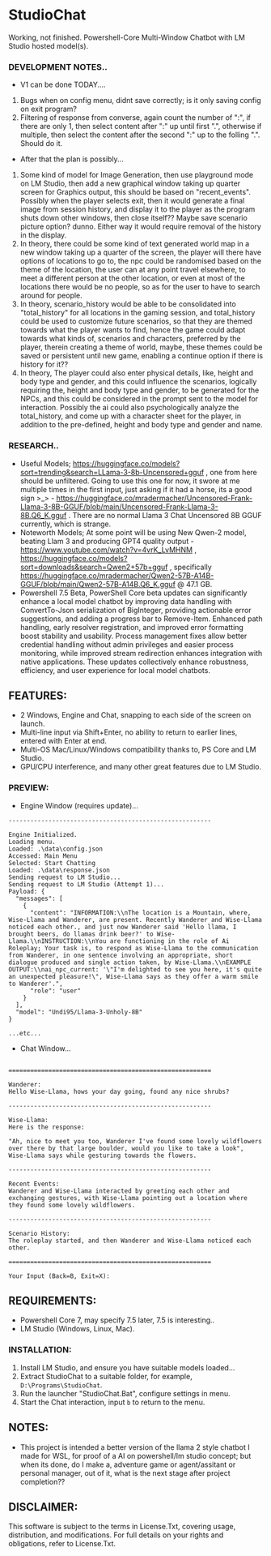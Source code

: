# StudioChat
Working, not finished. Powershell-Core Multi-Window Chatbot with LM Studio hosted model(s). 

### DEVELOPMENT NOTES..
- V1 can be done TODAY....
1. Bugs when on config menu, didnt save correctly; is it only saving config on exit program?
2. Filtering of response from converse, again count the number of ":", if there are only 1, then select content after ":" up until first ".", otherwise if multiple, then select the content after the second ":" up to the folling ".". Should do it.
- After that the plan is possibly...
1. Some kind of model for Image Generation, then use playground mode on LM Studio, then add a new graphical window taking up quarter screen for Graphics output, this should be based on "recent_events". Possibly when the player selects exit, then it would generate a final image from session history, and display it to the player as the program shuts down other windows, then close itself?? Maybe save scenario picture option? dunno. Either way it would require removal of the history in the display.
1. In theory, there could be some kind of text generated world map in a new window taking up a quarter of the screen, the player will there have options of locations to go to, the npc could be randomised based on the theme of the location, the user can at any point travel elsewhere, to meet a different person at the other location, or even at most of the locations there would be no people, so as for the user to have to search around for people. 
3. In theory, scenario_history would be able to be consolidated into "total_history" for all locations in the gaming session, and total_history could be used to customize future scenarios, so that they are themed towards what the player wants to find, hence the game could adapt towards what kinds of, scenarios and characters, preferred by the player, therein creating a theme of world, maybe, these themes could be saved or persistent until new game, enabling a continue option if there is history for it?? 
4. In theory, The player could also enter physical details, like, height and body type and gender, and this could influence the scenarios, logically requiring the, height and body type and gender, to be generated for the NPCs, and this could be considered in the prompt sent to the model for interaction. Possibly the ai could also psychologically analyze the total_history, and come up with a character sheet for the player, in addition to the pre-defined, height and body type and gender and name. 


### RESEARCH..
- Useful Models; https://huggingface.co/models?sort=trending&search=LLama-3-8b-Uncensored+gguf , one from here should be unfiltered. Going to use this one for now, it swore at me multiple times in the first input, just asking if it had a horse, its a good sign >_> - https://huggingface.co/mradermacher/Uncensored-Frank-Llama-3-8B-GGUF/blob/main/Uncensored-Frank-Llama-3-8B.Q6_K.gguf . There are no normal Llama 3 Chat Uncensored 8B GGUF currently, which is strange.
- Noteworth Models; At some point will be using New Qwen-2 model, beating Llam 3 and producing GPT4 quality output - https://www.youtube.com/watch?v=4vrK_LvMHNM , https://huggingface.co/models?sort=downloads&search=Qwen2+57b+gguf , specifically https://huggingface.co/mradermacher/Qwen2-57B-A14B-GGUF/blob/main/Qwen2-57B-A14B.Q6_K.gguf @ 
47.1 GB.
- Powershell 7.5 Beta, PowerShell Core beta updates can significantly enhance a local model chatbot by improving data handling with ConvertTo-Json serialization of BigInteger, providing actionable error suggestions, and adding a progress bar to Remove-Item. Enhanced path handling, early resolver registration, and improved error formatting boost stability and usability. Process management fixes allow better credential handling without admin privileges and easier process monitoring, while improved stream redirection enhances integration with native applications. These updates collectively enhance robustness, efficiency, and user experience for local model chatbots.


## FEATURES:
- 2 Windows, Engine and Chat, snapping to each side of the screen on launch.
- Multi-line input via Shift+Enter, no ability to return to earlier lines, entered with Enter at end.
- Multi-OS Mac/Linux/Windows compatibility thanks to, PS Core and LM Studio.
- GPU/CPU interference, and many other great features due to LM Studio.

### PREVIEW:
- Engine Window (requires update)...
```
--------------------------------------------------------

Engine Initialized.
Loading menu.
Loaded: .\data\config.json
Accessed: Main Menu
Selected: Start Chatting
Loaded: .\data\response.json
Sending request to LM Studio...
Sending request to LM Studio (Attempt 1)...
Payload: {
  "messages": [
    {
      "content": "INFORMATION:\\nThe location is a Mountain, where, Wise-Llama and Wanderer, are present. Recently Wanderer and Wise-Llama noticed each other., and just now Wanderer said 'Hello llama, I brought beers, do llamas drink beer?' to Wise-Llama.\\nINSTRUCTION:\\nYou are functioning in the role of Ai Roleplay; Your task is, to respond as Wise-Llama to the communication from Wanderer, in one sentence involving an appropriate, short dialogue produced and single action taken, by Wise-Llama.\\nEXAMPLE OUTPUT:\\nai_npc_current: '\"I'm delighted to see you here, it's quite an unexpected pleasure!\", Wise-Llama says as they offer a warm smile to Wanderer'.",
      "role": "user"
    }
  ],
  "model": "Undi95/Llama-3-Unholy-8B"
}

...etc...

```
- Chat Window...
```

========================================================

Wanderer:
Hello Wise-Llama, hows your day going, found any nice shrubs?

--------------------------------------------------------

Wise-Llama:
Here is the response:

"Ah, nice to meet you too, Wanderer I've found some lovely wildflowers over there by that large boulder, would you like to take a look", Wise-Llama says while gesturing towards the flowers.

--------------------------------------------------------

Recent Events:
Wanderer and Wise-Llama interacted by greeting each other and exchanging gestures, with Wise-Llama pointing out a location where they found some lovely wildflowers.

--------------------------------------------------------

Scenario History:
The roleplay started, and then Wanderer and Wise-Llama noticed each other.

========================================================

Your Input (Back=B, Exit=X):

```

## REQUIREMENTS:
- Powershell Core 7, may specify 7.5 later, 7.5 is interesting..  
- LM Studio (Windows, Linux, Mac).

### INSTALLATION:
1. Install LM Studio, and ensure you have suitable models loaded...
2. Extract StudioChat to a suitable folder, for example, `D:\Programs\StudioChat`.
3. Run the launcher "StudioChat.Bat", configure settings in menu.
4. Start the Chat interaction, input `b` to return to the menu.

## NOTES:
- This project is intended a better version of the llama 2 style chatbot I made for WSL, for proof of a AI on powershell/lm studio concept; but when its done, do I make a, adventure game or agent/assitant or personal manager, out of it, what is the next stage after project completion??

## DISCLAIMER:
This software is subject to the terms in License.Txt, covering usage, distribution, and modifications. For full details on your rights and obligations, refer to License.Txt.
